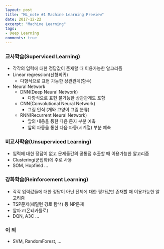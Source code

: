 ```yaml
---
layout: post
title: "ML_note #1 Machine Learning Preview"
date: 2017-12-22
excerpt: "Machine Learning"
tags:
- Deep Learning
comments: true
---
```

### 교사학습(Superviced Learning)
- 각각의 입력에 대한 정답값이 존재할 때 이용가능한 알고리즘
- Linear regression(선형회귀)
    - 다항식으로 표현 가능한 상관관계(함수)
- Neural Network
  - DNN(Deep Neural Network)
    - 다항식으로 표현 불가능한 상관관계도 포함
  - CNN(Convolutional Neural Network)
    - 그림 인식 (개와 고양이 그림 분류)
  - RNN(Recurrent Neural Network)
    - 앞의 내용을 통한 다음 문자 부분 예측
    - 앞의 파동을 통한 다음 파동(시계열) 부분 예측

### 비교사학습(Unsuperviced Learning)
- 입력에 대한 정답이 없고 문제들간의 공통점 추출할 때 이용가능한 알고리즘
- Clustering(군집화)에 주로 사용
- SOM, Hopfield ...

### 강화학습(Reinforcement Learning)
- 각각 입력값들에 대한 정답이 아닌 전체에 대한 평가값만 존재할 때 이용가능한 알고리즘
- TSP문제(헤밀턴 경로 탐색) 등 NP문제
- 알파고(몬테카를로)
- DQN, A3C ...

### 이 외
- SVM, RandomForest, ...

